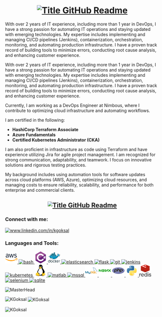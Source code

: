 <h1 style="text-align: center;">
  <a href="https://git.io/typing-svg" target="_blank">
    <img src="https://readme-typing-svg.herokuapp.com?font=Inter&weight=800&size=35&duration=3000&pause=500&multiline=true&width=650&height=140&lines=%24+whoami;Kadir+Goksal" alt="Title GitHub Readme" />
  </a>
</h1>
<p>With over 2 years of IT experience, including more than 1 year in DevOps, I have a strong passion for automating IT operations and staying updated with emerging technologies. My expertise includes implementing and managing CI/CD pipelines (Jenkins), containerization, orchestration, monitoring, and automating production infrastructure. I have a proven track record of building tools to minimize errors, conducting root cause analysis, and enhancing customer experience.</p>

<p>With over 2 years of IT experience, including more than 1 year in DevOps, I have a strong passion for automating IT operations and staying updated with emerging technologies. My expertise includes implementing and managing CI/CD pipelines (Jenkins), containerization, orchestration, monitoring, and automating production infrastructure. I have a proven track record of building tools to minimize errors, conducting root cause analysis, and enhancing customer experience.</p>

<p>Currently, I am working as a DevOps Engineer at Nimbous, where I contribute to optimizing cloud infrastructure and automating workflows.</p>

<p>I am certified in the following:</p>
<ul>
  <li><strong>HashiCorp Terraform Associate</strong></li>
  <li><strong>Azure Fundamentals</strong></li>
  <li><strong>Certified Kubernetes Administrator (CKA)</strong></li>
</ul>

<p>I am also proficient in infrastructure as code using Terraform and have experience utilizing Jira for agile project management. I am recognized for strong communication, adaptability, and teamwork. I focus on innovative solutions and rigorous testing practices.</p>

<p>My background includes using automation tools for software updates across cloud platforms (AWS, Azure), optimizing cloud resources, and managing costs to ensure reliability, scalability, and performance for both enterprise and commercial clients.</p>

<h2 style="text-align: center;">
  <a href="https://git.io/typing-svg" target="_blank">
    <img src="https://readme-typing-svg.herokuapp.com?font=Inter&weight=800&size=35&duration=3000&pause=500&multiline=true&width=650&height=140&lines=%24+To+reach+me+out:;abdulkadirgoksal@gmail.com" alt="Title GitHub Readme" />
  </a>
</h2>

<h3 align="left">Connect with me:</h3>
<p align="left">
<a href="https://www.linkedin.com/in/kgoksal/" target="blank"><img align="center" src="https://raw.githubusercontent.com/rahuldkjain/github-profile-readme-generator/master/src/images/icons/Social/linked-in-alt.svg" alt="www.linkedin.com/in/kgoksal" height="30" width="40" /></a>
</p>



<h3 align="left">Languages and Tools:</h3>
<p align="left"> <a href="https://aws.amazon.com" target="_blank" rel="noreferrer"> <img src="https://raw.githubusercontent.com/devicons/devicon/master/icons/amazonwebservices/amazonwebservices-original-wordmark.svg" alt="aws" width="40" height="40"/> </a> <a href="https://www.gnu.org/software/bash/" target="_blank" rel="noreferrer"> <img src="https://www.vectorlogo.zone/logos/gnu_bash/gnu_bash-icon.svg" alt="bash" width="40" height="40"/> </a> <a href="https://www.w3schools.com/cs/" target="_blank" rel="noreferrer"> <img src="https://raw.githubusercontent.com/devicons/devicon/master/icons/csharp/csharp-original.svg" alt="csharp" width="40" height="40"/> </a> <a href="https://www.docker.com/" target="_blank" rel="noreferrer"> <img src="https://raw.githubusercontent.com/devicons/devicon/master/icons/docker/docker-original-wordmark.svg" alt="docker" width="40" height="40"/> </a> <a href="https://www.elastic.co" target="_blank" rel="noreferrer"> <img src="https://www.vectorlogo.zone/logos/elastic/elastic-icon.svg" alt="elasticsearch" width="40" height="40"/> </a> <a href="https://flask.palletsprojects.com/" target="_blank" rel="noreferrer"> <img src="https://www.vectorlogo.zone/logos/pocoo_flask/pocoo_flask-icon.svg" alt="flask" width="40" height="40"/> </a> <a href="https://git-scm.com/" target="_blank" rel="noreferrer"> <img src="https://www.vectorlogo.zone/logos/git-scm/git-scm-icon.svg" alt="git" width="40" height="40"/> </a> <a href="https://www.jenkins.io" target="_blank" rel="noreferrer"> <img src="https://www.vectorlogo.zone/logos/jenkins/jenkins-icon.svg" alt="jenkins" width="40" height="40"/> </a> <a href="https://kubernetes.io" target="_blank" rel="noreferrer"> <img src="https://www.vectorlogo.zone/logos/kubernetes/kubernetes-icon.svg" alt="kubernetes" width="40" height="40"/> </a> <a href="https://www.linux.org/" target="_blank" rel="noreferrer"> <img src="https://raw.githubusercontent.com/devicons/devicon/master/icons/linux/linux-original.svg" alt="linux" width="40" height="40"/> </a> <a href="https://www.mathworks.com/" target="_blank" rel="noreferrer"> <img src="https://upload.wikimedia.org/wikipedia/commons/2/21/Matlab_Logo.png" alt="matlab" width="40" height="40"/> </a> <a href="https://www.microsoft.com/en-us/sql-server" target="_blank" rel="noreferrer"> <img src="https://www.svgrepo.com/show/303229/microsoft-sql-server-logo.svg" alt="mssql" width="40" height="40"/> </a> <a href="https://www.mysql.com/" target="_blank" rel="noreferrer"> <img src="https://raw.githubusercontent.com/devicons/devicon/master/icons/mysql/mysql-original-wordmark.svg" alt="mysql" width="40" height="40"/> </a> <a href="https://www.nginx.com" target="_blank" rel="noreferrer"> <img src="https://raw.githubusercontent.com/devicons/devicon/master/icons/nginx/nginx-original.svg" alt="nginx" width="40" height="40"/> </a> <a href="https://www.php.net" target="_blank" rel="noreferrer"> <img src="https://raw.githubusercontent.com/devicons/devicon/master/icons/php/php-original.svg" alt="php" width="40" height="40"/> </a> <a href="https://www.python.org" target="_blank" rel="noreferrer"> <img src="https://raw.githubusercontent.com/devicons/devicon/master/icons/python/python-original.svg" alt="python" width="40" height="40"/> </a> <a href="https://redis.io" target="_blank" rel="noreferrer"> <img src="https://raw.githubusercontent.com/devicons/devicon/master/icons/redis/redis-original-wordmark.svg" alt="redis" width="40" height="40"/> </a> <a href="https://www.selenium.dev" target="_blank" rel="noreferrer"> <img src="https://raw.githubusercontent.com/detain/svg-logos/780f25886640cef088af994181646db2f6b1a3f8/svg/selenium-logo.svg" alt="selenium" width="40" height="40"/> </a> <a href="https://www.sqlite.org/" target="_blank" rel="noreferrer"> <img src="https://www.vectorlogo.zone/logos/sqlite/sqlite-icon.svg" alt="sqlite" width="40" height="40"/> </a> </p>


![MasterHead](https://user-images.githubusercontent.com/74038190/212741999-016fddbd-617a-4448-8042-0ecf907aea25.gif)

<p><img align="left" src="https://github-readme-stats.vercel.app/api/top-langs?username=KGoksal&show_icons=true&locale=en&layout=compact" alt="KGoksal" /></p>

<p>&nbsp;<img align="center" src="https://github-readme-stats.vercel.app/api?username=KGoksal&show_icons=true&locale=en" alt="KGoksal" /></p>

<p><img align="center" src="https://github-readme-streak-stats.herokuapp.com/?user=KGoksal&" alt="KGoksal" /></p>
